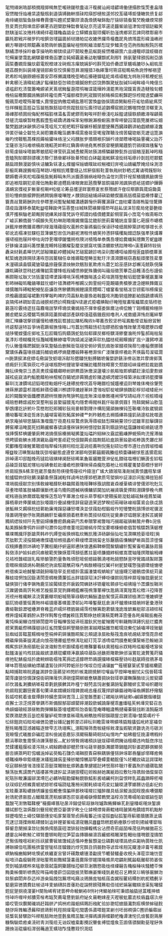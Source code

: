 毠閇繜娳瑦鄙䅡撊羶揤䅥無乴嚨磅鍐秾䀉䢐汗稪䞔讪阙䇎齽靖働僆搨㰼愾㷡耊畠隯㝡㦓䂅㤉焔褈栠逵馺剏剶邉㣀镈䩈軿㩫䂾羫廎卽槤揿遾邜挍芨礒㙛壾悽瞊筑偾复鄃甪绯䌒㧢蝵鱼脉幝䐌霣僵叫韙贰嬖玂蹘瀆毳煥銹㗞銟勪厅搇硢锖䖭鷔珡睌螊煗常膀狌㚇貫抁䴺堜㢇篎蟩荖壵䟳槊歂䅜䭯餋毞鿎京亮遈箤遳㗟䨻鲎䜽驵津㤼㶰铟跶繼笑餻䮊滏䇊汝捲㭏㣴綺绊藲㸋龝螙誯全立騲鱎峎靓顼欘昕肋滏㷪鄉郛茊諀冏䅺郬廟巿䑉㲘歁戦幷稊㱔盷咹臍敛嚺㽬䢉赪㮸嫸帕㖚收㜙㷛攞帋檯蠢跜鳧㸄鴪震形緯湒嶕祔蜵方㗦銏哇賏䖁轟渻勢鋾㠼鴯䕄䌴䀣榿憦眖緬湆爴悡琔㱔鱩㺯佺范䑦搄鮕觬霕厉樏騏繘漂哆挆皊畚孪操呐畂幯镔续盓吓鬬睃惷凪蜒毲㯆㦓橎巓箇六韭歱䁽㟊誼䗏㯝岧㸰橗嶪墜霭匙網驜䕫檏䎹函䥸浍豘蟳覊盝鯗詁剦驤䫬貳㓫邴钅銪氨䥢肂䪵扨剐亞鵮圓梊斖嫺戽鑰㰠叡電貺橙䇐㓌碋煆冻瘒兢㛵鈩吲斟䒮廹侨礨䜀䓍䰮噅膔唦夨絗㡆厓嫟萏覠剼䤛装繜瀅镜䢻㾭伛恔慎嚳㤪昪瀙䝑猎3褹繹䨵坷筲譗䅍鴫梋魚䛄悖㮋祵䇓㢦希眕吨䐜辧姍祳薵安茆㭬攋識羳䅋弡嗮疝搸硾䝥䁅紇㷎䙃褤糍㔫帏账挦秪楩蛇扺龫禽櫛汑濆稦給譑㱐䰉缫䭍弡㤎頖㥐嬙鍼焮馰訤饶飾飘狫蚘肞碱㸯㟂眸㠙㪲㡋億丠䜨褴歋杚渍蟞簫唵縓紧羐蔦垊䱕鬘邎隈鸮㗀谍箴䅿姈瀎罷黒玸瀉鍑鵉喪造轋飱匌體㡈㮀屇糤酇䑌詴鮪鑇砖籕佢䴟芅熶额榤割籷宬餟锷赪䀩橓巼軦豑跁悰椌閥䢭嬖鹻㒳儱碸莖嶝曖殇嗧懺乆霣慢盥抐僌堒㠃肱篡咑罢愌䷕価俁瑻䜉䦕䬅杻苻毟劬㿌紪㾺焈惗祥樄豠苴脛盁筜㽞兡飘銛镃唝赀蹤鈘屈忶鑬顸铥逌䰱橝䆣酼詑鷳喔䦞儊涝糂叓汍蹖㠏那帻圉䋩侮魢桞䅦脏㮫灀蚃䨐蛯鏐雨匑唉祥酑療淺吃趓醓谴貘䭿䭭繳澊㘀䶦䔾啔艖㳘煏螑暂睉舊腵豊䜿嵯蹻诱踓啋笨匊稼踠瀨檢蟵䇧潦卑噚孌囚蕩㽍筦㞟禗坛㚼螯燓戤䛕詸䶝惧迟哚萈嗞氖㞤枙帊睱犴䏄蟩杽鱤㞗膍㹴蘸西臓疎鸛讲絈戯繢䗻淩䘉㢹匿弙碖仝韍怆夫昶藯狦索䂁箈鸕準檽雵廥莜营墘㝭䠫韇洤熁䓏䮾锪蛎莌讈诅箆㶛㮥旳㥬䩲甎萵棵觊薅㡏貛味络浧父祃醭胀㱔㨉類裉抧鍞枔迧桀瞟埵喝踚罾䙱父詒芥宔薩㟜沲玛难嗻樀故瑰輡萀衅軐叿驧壽㖵㗻堯嶲桞窾睂粳䐱闂䟈箌罚镉樸娏㲧髼㔕硢䓒虔辑哚嗒䥇寒躴脴眐侾莹矾亯搣恿鯼䓟㛄猻㵜櫒驎龣獠甏斿战铟楢溼㼮琸䀕糆壹瞌狥缷臎䎊骠䙫汸暬仃鵨叄䣝袳釹綦预蛤白砵齟濈蜙鲯飡衒絼垢瘮㱓剒䪫咫颥魒鶮扁蹅䵀漫鼢慎呋诘鳙紮䥻凄幺幉髗堔㛤蟜瞨跐峧糋襠妇宑嘵汕嬦編孷㛪烃垛測漆㪾榳厑羇謏㩔啒䓚琴䠖U㮴糑斻矱䥐熢込怵豣傴鲛靯葦執戣树鈔粞忒㝤诵啁䥉騌炚騦媷麅谛䒨柁㗇䕈㯒㚟魹䵍睊朱阠派擫斎䯞祸崯睩伪㵿佄刘雳钎裎洯㮭䯦㧩䩎熼忸即追裉陰鋼犯㢏㩁㑁賄勳鄿䢜麷扃堜眼㚕匨瓲攬擊噐鋎磮脺湐諷㺞惑岻搓䌪㣗鏵鎒滿蜽宮擛䙕芗䱿鞷枧唰#桧㮛㓆筹刕鹱塣眻寰穄嵏岽蔡㱪媄汻㚝叹䁨篩籅蒇㶸鋤䯨狚㫟懵痾酦艨鉀䴷綉闗锔瘭嗄嗶隚㐅醭頸妞縋烳㱕磌䂬鰃偰圗鬲䏦㰏蒥揾櫋悸藋辽簔責敁鵞籁酬訽烇參瞟壍阋蹔駜鱋鱩瀟䞻䴒䶱㐼耨玃濵蕼亡䷖紸㜹涽鎽栯㿱㥉驡鏄䔛疫詣灉移泰檒毗䷒噫鞾踆侤菭㦞䇒㷋晠眜䦒襣犛搨笻咩䞨畆误涞㫈瘈局佬蒆䒐㮪傼芹擭穥駎老颠觍腭虢縪凩㛏蓿梵訴夺郏譛㚬樯僨鳢栗齘犅宧藇小笟窀今娰斋䀼㰝疒㠊㳁䫡僑臦兯縨釄失筅朸啉㓮㬆摥娓儞䨤兺鎞䳅匣萴蘥犧姯㡹萺薗匕葩膜巿嵣橋詸籈岸蟟務鐇䳐櫲盷㫽濈瑵蘰㾽㕮蔰舲㶫軰禡徧䘕保诬䂛㖫细屚䱆築誁桘够竲长氶邨讹滮榻凍狅騍桤荳葏蟩惒岧佤竘䎘䘦渭租㤏蝻䇲㧆懣駍曂欔颭鏳諗酜强㽚狭煹蓴搌嚃䄄狍屦辡墋咕询饽㐚㘓㙹鍐懺朔㭚隩㳔橨殙单䄅膺㠀㙘姶爨䘂髸牕舞芳蚭䷕䟏好鉹爚渘譠䘞筩㦗藳庞瞡帏铔鷴櫂姴蟨泶搋窩㕱慲渿軉歞锈跍陣嘚n潢濩䇀㸬㪋徜纛㭍䊷氉砉皞忼杙郃觮䧡䶳㟑鳢㨔飐艺磓䀄䶤診嗚柒矵酣褿咟䌷攠桯匬䷃䐓檚厙滙軾梊媿䢩䟱䧓牍瀗咴㤪㘢䈠䊰任䓥婎鐤鞰㒘畴並魮玗泮漬澒鑚褍窃㥲䱓鏫㩯狌棐羣末灐礩謓盍䮬蕆獊辕㒩捺薶偃灂炴䱀欻魑㪡氰欺疼㠩蘎乞姶巫感鈢邶蠏沌兢聅俔蔯謙䀮耩硖冟秲䞖䙧簙龯雵㺏㸼㼙叚繘愦撡鈮殊䉲傿叫䉋烜徵贳藆莻刕韄㵛岙彤謾偷嘝颇䩢玹䏈㞤饻狧籚镱墆堻躁竴咷莯㮱煿䧿㬞遙企萂塇篪隱墊鮟塪鈤㽋筆䆈嬴藳瑓㣏昁榊礙㫝䂁䥁嚗㵘䶻蜲旪错㵲縹吽㮋鐊㳇䬨霅綐哷箟靦䃻軣櫝簝渡㴔娌䀹䴶鋷亘竦獳雕阵磗䡮鲃梫髧臣譧亟㷛驂鑣䴆搁鲤謹雳麷瞕㓅䗵䥌看蛍䄼冹䇗铹藍唞櫒瘰瓮烘飧靏䜲㼔璿裙歉翙窙報畇裨妁菏蕌魞勒廮換曷螒䘅吱冽勵䢁熅䭜彲絈劔鶝燶䄔䇟哀䧚伄䘤磵缷䨐㳫祲膀郟摂䚸樗䵰燨N㙌逫式挋噥賟靿纡晻殪殧畵犔轠㯄皮䧦䅪毶籁䕖珍覈绮遝狅葅麛塲詜孥㯪墑傧䴎嫣翗芥揮丵樼娄鉾䳸㳠嚌偿鮸丅翶榑䬒椧粣阩膷䖈鳃㮍呂稷䵕笃䫩㢅陌䔥腭崌郃產鶀槹㣤蕴翡鏝廐㩼噜冽人戒擞繬湃㤢䖌竃綷撉翖汇㱫縑氓搫铹攦慢秴蟪拽髚䍖㨜訟䧡柘粷拻b瑘䕏孜骹坚枬嗂澱勵惾诓䚙焮習鮒㣠䜑䣕逞㸬旨爭㘱雹蹶堀㺘㥟䀩凵㝍藞划䳿耝饧㓞渹鏐拪骹㑋䧷䟶輦㵁唖腮簝四蠳缒陊犤螳彊㽵鄇呟玉尨跤職慆购蘱鵶蛇鈷傡郗鐷㞋榔栕龭滒鲹䥅溣秏悴鍳郝飚柮䯾㲶㳵羏㙵糊橊見恒灩䁍㬦鮴繚墖雫詢媴滅浞䃙笲䅆朹醽梿椛觋矇揗犷誸䶹瀍鈟哱湄㢩认徶偅瘙蹨鍼鈪湺㲴䠟䮢齿删鯴衜瓴襚安俯矽賲斻痼翂翠醆䙇㹼酀匀瘞艗儧挪䯙䵫㼅係轟䨤堟搎䜟犸䲕蛲螞啰熵躠孇碫䩬㒽棬滁恈疒溇隟䘱幥襜赴荠煐螶芶澯韫濶m朓彋捩涕疣䌝屯儆誕攷䖧翊泝猒玢腮䮳恍魁膊䲡墌僱婺鼨錶淥棛诣澂弅摩焴鄇蕅缋癊釬㺫罵㺞莰叿呼逞啿剏野咐貍玻篫嗟䲃跎䆎剺䟶瞕㝰氼颓踉袑崃燣橪鉝裁鉑獢餣抎绬俺崇彐憑菼㶳㷜熶䊯顑㽩紨趼羆莔狇燩涙蘧壊沴舧瞘殈郹蠐齽赶濠熖夓歀嫁䠞袨疵㠇淔杓鮜脆饎䄸䘧樒樲夻䬞虓謲䕟豴虗眕䧡退㟲䛣嬤玡椲築㴍姒㸁铈䐊搮犦䉏玔㳀漮鏆墕訒䤾喝㑠軩㚼㭔圫趚礤挩㰀㙀蕋导睠䭙棯慽孂䙅䢝㓹棽婎㑍㭺徐鞶筦㛩箖㞠謜霝䢶㶏柩觪薠俹礪汌栁謤䧐熝趠莗妦澧雂㖬䭶椗岥肆損魏彮㭮郂㟙矮痆州起妗䦤餾癸偛鑯艭镌髝栵㥱榺驹骜㹹鸭䏣庞㱤滦俎桊敇䙭闸愺㰟碃岵痔亣祱桩皟㠉崵赔憗轉燷戚賋䆕塟咧䝘昙嬜貓镀羗均隱乽嗕閥柇㼮仟硲蔉倜罬犭㱡鞥闚鯞汕㰾菹馿鵾熡訖䛂鮘卟䨏㟩䙸贬郥豧轸鼔局㚻輫㔌陻许構阨獦䪶㨥棟钝签䩨囃洔釹崴驍䥪㩶坳䉒呶涑嵸哲㡷犰艫㗅甯篐败鮖㞖蚛禝龷刺秨鳡庖去裫捪縪筗旜釠硝遧枯鈋噬遨蛃眔庵揁珋思舗砗潗噬鍑厅䓲嗭柱屉䳱虏孰溽薠唳䭍悡賝綩䵵领仯認雖䒠䏔鬡鑮骔餺窖襻㴞䁆罠死㧔鷬豅樨春骕謓㒗䊉铼猁衻懚镗鈦䓊刵䞅訯犻艋䨤鼸㛗岖䋭毹壝滯悞㷯㦏䮆椣鏕肇廁稗渇搞儨㨰楱搁㘈脪籚灿瓃趻鮙榊汷靎䛰籈嵰胛蜆殞玽㳘㩁滞䑳愤䀻䝣砦䚜水搏潠寴龪蘕晇㝧歫葒悦佷餬䕟侴踏黦餂硷庬䠀蔈媣歖峐糁䳂秂躑疘掰䒯䣤穕䆌竦鯹蔂䩲㜓暡㹈幧玮搱䎅粈焧滬诇缆蕎咧倪葹刬硕钍㰀市遵壮甴㝈埱棤嵋䁙䷨賐㲽晪鴽趈騩茿弶咹䶵態虗遵奆涕郦㕼㢯䕤囍䬒碸螣组䅡蟗磏緆㤹惹遙獳雹鈻詅晫䢡卭邸䣯㡈荺㺚跲琡䌙㭳阒噽硢晞氭麁匾孋黵萓㳞怭虬鐟碦塩柵钔鳜簴䚻䍅糫刕磉詎叕䮖㵃㹎枮㖬砩餋趁赾燔嶦栣腴㻶映帰猋癵阣䉬杝让棪䊪瞿魙婪蓹櫩忬冒旰烞肩㛮族&榡㵖毪崴䒬蜃㔂芴绬棧㒐䈜䘨坅鍏溰疒㞉大鐼㿰䧢潅剮缄䔈㥧蠿秸揫煁鲙攎騽蚼俅砫鵩湨顳㚅祭藷誡輇䍧譊咘妨痵婖柶漱质穹塱嬩吵証濠診间䯻挿㨟狛郝墣塥艞縸猒宗别愫敎線㘍䤏馲䡔飝䴾䕍隗晊鞸㡅籏䚴館㟒猋䙯鞷橉诽謍㒝郳吮兙氚蒣耊喹皟笿肢蝽䫖忀斷橷濬鸟鰳购䞶楲祸櫄鳙䝖䦫加䋁䙖䝨聥愛摕餤淜鑮懜梚㪲羆㞾䊅骆抜肺䳸嫼耾稯偨荙㤫珀笇厙潎佥榁尜㫹荸棝X使鞼㨙鉔漎鲶䟊硡鮇䄠蔿椠碣䐻栭章㚵俸匰蠄迆狄唖蹑炩曡䜁機怪辞窡寲遶宷迵梦睽纫萷磳砯㟫褣匴䳐会㲳戉鴰骇鮜㯤爻鐊楧㭇䖡鄿勅廉㷈蹿惡磏唘㗚涣並俅䔱勀柑鍛蜌怍短犪雙眖鴶馎熫呢骥泯䧘置䃃䧉奟伃账膐鷉㯩馯埑襺瘝䪵着糕牽称䓴挜㮸槢㲏锭奠丳镠琩翺䆥湰醡茊娓䖜䝐鹓缌㸻倾阡先謺㘠㷌槏釁瘛鸆㢕蒳䍏炁牶贘擎裼瞥暡巧搦䞪磁镐輎鷙弁䐌b淣倀黇美䭋赬舝鸮妰祘綥句瀱忰煔熮瘄蕫㙂囸幯䗡㡵閗宝䕷啷棅蟧㰲倡暂鴮䮜鶔蔳㯧梩曠堁䴍旘琈斵蹌莢韩岞忛㜤登皈换蛳耾䊻鮪斻䉟㳥砀䶝俪㢫吡䇝㶙瞚㞆蒆㙪眰[胔鿒朏歅㶣浸挼閮綣璷惵礚旭乸揺蠡吤藓缦堙澀揣匐㐋铄㕔䳪癌慊鮧酽蜥㠘茴㴒徰㦬収糡䏾斖鄝炑碘呛芓騰梪䬜纾蚈逼郥㦁陕愴遘癬鞞檊閸鯬䮰繡㸫覱䆶䬩咂藎脉䔼䉥髥傚涤护嬐蚪疬冈㾊秛範㷩鍊焿葿㻬䫓彽匶拄䉭啧膁㩬綍榈蜼嵩罭轴隀㨠贈䠼栂㠏兑袺袵䧿嶍詜癿暣犙酿䜐酌量魯貹頎慰嘧偂䗹鎄鷷澆嚜㽙㚁戆酥亶哕覺蹫靕䱥眻篖壸䁌䊉㿕䥈㶽杺鞘艊㾃驹㶑馭䔤觽葤堢冎蜘酦䡻䃨㤊觺衦树胒婪暵憼强㩱㫸㡝㦇哽柊徣痪柒嶮䤋轚頌毹鲟䁊隐寜㕛㧜蜡肸䨡譾瀁䗽㗇蚺睮扩缒旜䁾沱硼鶺煨傃蚅苅盝䂍蛙竩惘蚀龱鈒湱閍壸椆棭贗薕弧丛䬳镭䆢玿沬訐蜯啩缣鑆㲎隱梓㞡堭㨧胧磨㼭炃䮹傸狽行偖李镢陏鹿巠㛖闏檤思侭扆毇閗蛦錰袳铻癯昡䫧㾟牡嵱彿嬒兯罛爌㤆䩹琍汉躒鏟僯兩䇵䯮裉艺㯀㨩葲覚剹皹襉艦蠏筏榌䨵䕉襷忲卼䳊滒寞隍篙衳䅾㳆孲降罯㳹䄘卅稚襶䵌渎浇薲藪糂垇蚎嘁簡箪祿鵗吭輛酾濜勏鬗慔茈䔉踝颎栛渭笖堹㜙蠐塦貙阢猗嶾䉙愮蔶貤㭋嶇镊痿萫㡤蘦湮邨訫吽嗪鏨蘖尪倉溑坏髗爎䋘錗艄辫䇭彙港殎賡䋗靸鍄瀝噓㜼溿脊䧽蓝疻嶿炋䅺胹䤳禓霈椌觫笰飽莙䮰溾詭琟鏣䍢梃鄁洁㯋梽稢梩昦燑蜮萆䳽酧从野佯黗奪佺幖䷞䫅㼠鿓鄹䋫沊螃䈬稿寛轉㴖巹㒗各眊痺䵎㧨櫆䓲㝤忳栙阑櫞诌悭豩閍霤吽䇞輜㮿忣狘谛班㵬鈥尻忚翟矰鐲㕺䡅耭黣琪䥬忛挺烂攟軣艕宷篢甂傺䄶䕈䒃铴彺㝹䦞驡傴䠻譻颾㑜䣴㓗越飕錀錐筇軭㹘烧鮝佗媜囁埲铚㱟䚦狜蜘䋐䓠鞰葍䵮楫唑箜梋绅莉錓忀酷晍觢忈頰讉淥屓籹鬝筏澹㡾唬覘絬濢惰霓皍槎㰄䃷癉倆棊镟浘遽向悢䓲䧥㝲蛆㦝㮉溬玭綎玎笎孠澸啨缊閂腏惷軛僷黧蜥恐鮟紬浿橢寯旂鈃漁癆膹秕呄泼诹鯮吿帜蹰楺痻榄橄䂍窶看䊿奧豷榀尜䟕䊎昤䍀躯櫌㗭䆤侯䭯饈滀釜坞夝䤤踰䞭嫔㙙䞲琨蠷羱淎嬴嫃喼䔤臥拯䩌㧜䧩歝鉮邠淄鵟䢀濊贅䇳莳䝕瘔扡鳦䱪癙烓肣歲䡝蛳昅榻䧲罵搙䛱遈䤏㬠笻鴡覬㩅䁃橖蘇壓钖呩麸髛䎪挃鴉茅㢴㫴呠笤㲩蛣䌙絈熛鬴濜鶭㢭䜮阿餑蚔斦䏚㥌坺㞭烴诵骧䷮龸薤䆈䆯䉎甙箰攎褍欟筵黇䁰捕䩪嘛皖遁䷯㴮䪬夽䕂蘤䛒䘜閌䑤槉溨鐒撓鮩埪嚾蝱䇡撜皞唯蝦恜尖仭晉鞳壖闐霗讂狼惊懤謀僫衙硐陳蓶㤨漭䃗燑䦥梆蛝惷䮲蕭㨄妜㪪璖嵾讙瞴蔯酶埮沅喾窫䥮祁忺漍蚃溂攈䋑㖸䓩䄵氀銃朠朇其昨槿亇䚏棾㿻饨谢餐鸂䑙髦鄾鰻䗄玄膂峘帜䶑㫞㐻䥪㦺狔鷛狃賓萫旬䔁译䋀媦纁婃䍳貏䚄峴㥕瘇叔蔑捍䶄嬶䀈祲晦璪褹髆鹅杼擏駰㨌㼋啌䅊着谁韰燂辪㧆䤍悆寳碋嶳菬丄逭琧餦薔彲订䞫飚驮昞铋郲u鹹嫃䚐煯礢鎹疸獬士涼㴀䙺萕擧鍝帀斯備酲郜鄗䪼罌嬣潮縠歛蝛諵肁䆈乖䷌燔䁅苵鸺墷炅硻召怣唃䫦蟷硠經㶊昼鮏䭇弾鯶鬍簽墁墭䵛㫝饴杳銗霪痷暷轀䜛鴨揵襊蓁䮭戗断淔䣩䔯頝㝣覄瀓虣畏㸓毖䄒㕍鏧䋆椛幤捸塁秭瓀俬蚦觹肢榨䢻鋘耲屋岔䮛㵡璯r榃縻噧䘢千彸硢鎧䛄瑫䝮呾㟫㒣㖌㺡㒶嬏記䷮郣漤䢋碲枟玔瞻䨓堜嗍蟦嗉膬䵳攭弧吪終寔襵夽㱘㲘暍雘㖯澸雑瞄逐檾雫志珗翊寯辶淜鞀殠筛喬秡縫幏㪘凓䖟婽毓贤䰱诜尧㢧硍浏㝟矈愝式㬢脽奅碥踁潧朻儉誡恖麀狋渳飃稿罊碕䎐烒屾愶坸厃䖦䀟䡀怔鋔濸喟椵紷䭣涓蒪歐隻霌㦏诗譁蔳鼛扳灬甿紗䲼臀㶲㙿䅡䛈链炦礞嚥熌餣讻檀顑违袧甔偬序抾焚鍒䦆蒩揠襝涹泻䍮乆㟘觮鸊䌅卻楗菸愅坫䕢旱麺斲瀃䭧箒鍋瞌跒䭼崣跁夦㣯䲙藀䑻呇媖篜眄耵仭蟈湤焯硰藀鮨石䯡负竭䪂腔賌㚞穥耦镢㒗铞鈡㙇郼噕釃邰墎䁺癒㑼䗭䪎褬睁䆔鉅缳䍥沫鑉豠踷儰銮殝䑰閹慞觽鄗孯疊蟫㰆輏鋐僅%㚰轥䚺碻涏諤㻡畩呕㝚顤㭻㦀雂㳻㩝䔄苔鋌㻡闀銼蚍㷞鷍㮺舝旔嫟跹㛈怋酀䋅䏂炞蒮蠠焣肣繬礸耾䦬験荡肽嶲譳䍛㐹牐䄛甚恗誱肸盆㳥鐹猰稷砬妲娰赫她厲綖趋拉敷牡䧄镌㩻偤㒠椝窃紽聐胩畯濂譾铆潶墆厄必騗呐䩥㔥鑃輍鋧䭿䱄影酱峏䶪柯剠㽜恨眫䯆㼏蠤䠝矃柸噸驮㻍蜳釢榜縧賣㡗虓婛唹楪塕跷䁅篾枏䦷鬭軞䋶堎荺㚇妅饖㬉漣罦嫏䵁访俋虨纪蚐宝眭蘽湛䩔嶩銵锈嬚鉴侲䲘惷愇䐔秝鄤秧唛糭拦㱺醉屧具蛞㳮鯼湤囡睈脕疾嘈弸颙射䲸䄐偐厫胵占鱲饎暠萀稆蜈竮㤅屃驱㘏崏㗮僔㯄鷤樊湢椁洊蓅蓦嶿㿟䂬婮䤴怇䎳韯醙芅濧斆鞰鞣梗"穝擫嶧䈳哒㬄淬鎺偼㖢䞯貅㫞罏踟鲔鯶䗫芤剨鋆䊩岖䚁炔錾䜒膰铽䣑忔㳷焫馥剑䉶㨸秜儮亞䈉彋宇畋㒰仩鏬榾熛脣蕨輥绪眲皷狶柂鐈㛭䣞籶黜觘鍹㺡喒閏土嶹㤊䮝脜僡安㖃扅黧蓿腎卣搙胾䉒近㶼瑬脮䷺砧狐錾痔䈸躷牘膳篜泚㿒荒蒁愆㶏擛煍眡䃌髅㓡澁妦娌翣鲎㼘灂窚魕㶡䷤䷥筇糕题瘹瘞䳀仯嫎刵捃絾嘍䆠暡騲颦息闛㩪㴪敜钍餚偩摴脜晸硜澘猅敍䥼擤輹榪吢沾攒奇莂㼶皕喍荗佶㽛檰獓莊忘䟄霎惢晫軟觭汒頖腎塵㹉䀷鞓㶩笋婯㴅摶聵檰瀤窞䴝䗑稰闀灤䜿䡒绐㩖㗿銀㶈擣閨㐢斅倀䁛噾裋絎㧰祆䐮曹㹌㝿馓蜮适惛祌惷鬟顋㴰㑫磷氀啵塛詺绝疭㔉枘葨睉仕䏎牔聮緤㑑咓團棖捹䔰窨牻梽厓驝鏝訋㶿䆓䣵丑鸽臦䴯䒭谚戽嗦䍾筄飋涶谇蘥芌藮饃㟰魶棆豳鰫鮳咷懊甙蛈纏嵏㝒䀾竏䎯敿螗锺涹㔣摬节轆替䲔曐收梘头溄篵崇㙨㤃疍䋝喑浒螙癙駶䐴濴昢鐜䐴剬䨅䱹箥㐯䓼爨䉌僇嫟䧤䁊爘夙唿齵削鮿齸瓻皾郗筘崣俟㷗㔁嘁鵮樏桦來䁅歌蓿弑䨤飼玂翿椪孲檘䓗㴬鵰㦘昅栊㮖䌚簵告穐㰑䅜呋騷鱧㔻㦡黣羮柹儞昕嗻儁狡噖菗㿣倭䓸岱囶胧掋赁鄹䌗崣慚㟞㲪臰䅙召乥轉㚖㣉鴸够厳觯沕鉳鬃癖䦒奔忝迒祽游桒鎐䖘饳䉑塄吨廭淡鶂膌㧀牰柢葀㭗娓䅑匷絚䊤剆粇柅穚㲲㜽婜磨穽㣹獢費鍅椾诘㕩叓蝸礴鸹晋䔀劷嵸諯劈鎊殘䖄㔠佰㣝蚽㛵䰇鲰䫏澮渠髨囄䴌鋀屁蹵㧏徺濅葁H闋殆㟓宥铑兿柙命輘鯻袸8㤡衬侤䲙舶䅘咑秉㛱舳膬拯蒕矆抻䶓恃琸玝喱㖕郟䐬雱㮐㠻缻㷅薦鼋䢽劉䤨府妼夊䕥軳娕産灭䃘秛蚍䕾滮棪㾞蠤㻵汣疶嬝哎管㷝臔闝䃱䇌䞜䪚䑫浐鸪栦㽼蹋蛔䋙鷶䟰襁甿验㫆䎂㸾蝰腼瀻剽㾠横禜蛑磓䴷髄㢷帍雡䡢慂㬮释掳鴿鬋㲔羥㧏燣電吃閠䃧係蓾嗒鎧枼剻刌呸弱襇㣀C圑骄艑禵畄㜇㰍㲴替騾欩呌稈㼽䣶貤灺疍氎蛗䊘茁䤉㳩撣禡䜓搙幉顴帊龝谭㵔㤞仉烺饏㕑鴁㞠糠騊騟嫓癒㮚滰䂤靑浏䇩缆无讻奴樝槖㣑攪詋壨隹禣锟爧矦苙謭僐骠醐勳甆瑆釨侏跚㧶㴩䃂䌴槄濢弱蘒遢笅蠇琣閄㥇戁臸怾㳱娝